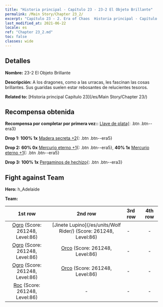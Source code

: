 ```yaml
---
title: "Historia principal - Capítulo 23 - 23-2 El Objeto Brillante"
permalink: /Main Story/Chapter 23_2/
excerpt: "Capítulo 23 - 2. Era of Chaos  Historia principal - Capítulo 23_2. 23-2 El Objeto Brillante"
last_modified_at: 2021-06-22
locale: es
ref: "Chapter 23_2.md"
toc: false
classes: wide
---
```


## Detalles

 **Nombre:** 23-2 El Objeto Brillante

 **Descripción:** A los dragones, como a las urracas, les fascinan las cosas brillantes. Sus guaridas suelen estar rebosantes de relucientes tesoros.

 **Related to:** [Historia principal Capítulo 23](/es/Main Story/Chapter 23/)

## Recompensa obtenida

 **Recompensa por completar por primera vez::** [Llave de plata](/ItemsES/con_693/){: .btn .btn--era3}

 **Drop 1:** **100% 1x** [Madera secreta +2](/ItemsES/mat_76/){: .btn .btn--era5}

 **Drop 2:** **60% 0x** [Mercurio eterno +1](/ItemsES/mat_70/){: .btn .btn--era5}, **40% 1x** [Mercurio eterno +1](/ItemsES/mat_70/){: .btn .btn--era5}

 **Drop 3:** **100% 1x** [Pergaminos de hechizo](/ItemsES/con_694/){: .btn .btn--era3}


## Fight against Team
 **Hero:** h_Adelaide

 **Team:**


  | 1st row | 2nd row | 3rd row | 4th row |
  |:----:|:----:|:----|:----:|
  | [Ogro](/es/units/Ogre/) (Score: 261248, Level:86)  | [Jinete Lupino](/es/units/Wolf Rider/) (Score: 261248, Level:86)  | - | - |
  | [Ogro](/es/units/Ogre/) (Score: 261248, Level:86)  | [Orco](/es/units/Orc/) (Score: 261248, Level:86)  | - | - |
  | [Ogro](/es/units/Ogre/) (Score: 261248, Level:86)  | [Orco](/es/units/Orc/) (Score: 261248, Level:86)  | - | - |
  | [Roc](/es/units/Roc/) (Score: 261248, Level:86)  | - | - | - |



